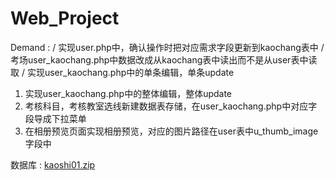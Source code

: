 # Web_Project

Demand :
 / 实现user.php中，确认操作时把对应需求字段更新到kaochang表中
 / 考场user_kaochang.php中数据改成从kaochang表中读出而不是从user表中读取
 / 实现user_kaochang.php中的单条编辑，单条update
 1. 实现user_kaochang.php中的整体编辑，整体update
 2. 考核科目，考核教室选线新建数据表存储，在user_kaochang.php中对应字段导成下拉菜单
 3. 在相册预览页面实现相册预览，对应的图片路径在user表中u_thumb_image字段中

数据库 : <a href="http://172.30.87.177:8080/kaoshi01.zip">kaoshi01.zip</a>
